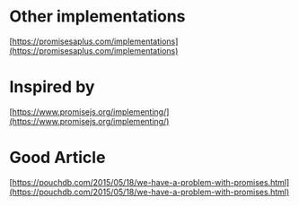 # Other implementations
[https://promisesaplus.com/implementations](https://promisesaplus.com/implementations)

# Inspired by
[https://www.promisejs.org/implementing/](https://www.promisejs.org/implementing/)

# Good Article
[https://pouchdb.com/2015/05/18/we-have-a-problem-with-promises.html](https://pouchdb.com/2015/05/18/we-have-a-problem-with-promises.html)
